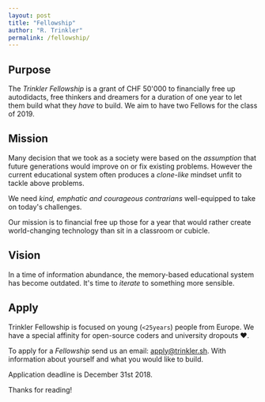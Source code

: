 ```yaml
---
layout: post
title: "Fellowship"
author: "R. Trinkler"
permalink: /fellowship/
---
```


## Purpose

The _Trinkler Fellowship_ is a grant of CHF 50'000 to financially free up autodidacts, free thinkers and dreamers for a duration of one year to let them build what they _have_ to build. We aim to have two Fellows for the class of 2019.

## Mission

Many decision that we took as a society were based on the _assumption_ that future generations would improve on or fix existing problems. However the current educational system often produces a _clone-like_ mindset unfit to tackle above problems.

We need _kind, emphatic and courageous contrarians_ well-equipped to take on today's challenges.

Our mission is to financial free up those for a year that would rather create world-changing technology than sit in a classroom or cubicle.

## Vision

In a time of information abundance, the memory-based educational system has become outdated. It's time to _iterate_ to something more sensible.


## Apply

Trinkler Fellowship is focused on young (`<25years`) people from Europe. We have a special affinity for open-source coders and university dropouts ❤.

To apply for a _Fellowship_ send us an email:
<a href="mailto:apply@trinkler.sh?Subject=Application%20Trinkler%20Fellowship" target="_top">apply@trinkler.sh</a>. With information about yourself and what you would like to build.

Application deadline is December 31st 2018.

Thanks for reading!
